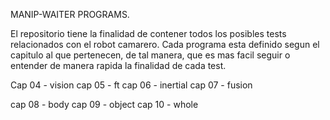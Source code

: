 
MANIP-WAITER PROGRAMS.

El repositorio tiene la finalidad de contener todos los posibles tests relacionados con el robot camarero. Cada programa esta definido segun el capitulo al que pertenecen, de tal manera, que es mas facil seguir o entender de manera rapida la finalidad de cada test.

Cap 04 - vision
cap 05 - ft
cap 06 - inertial
cap 07 - fusion

cap 08 - body
cap 09 - object
cap 10 - whole
